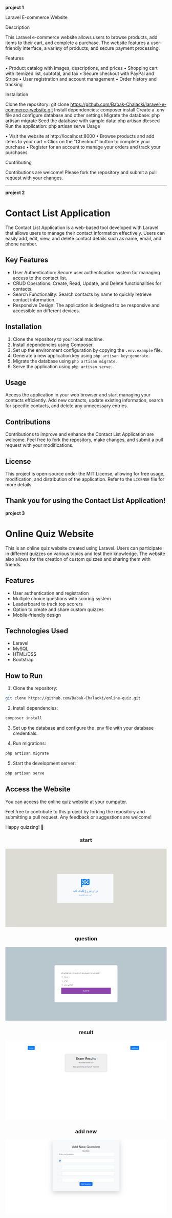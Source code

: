 **project 1**

Laravel E-commerce Website

Description

This Laravel e-commerce website allows users to browse products, add items to their cart, and complete a purchase. The website features a user-friendly interface, a variety of products, and secure payment processing.

Features

• Product catalog with images, descriptions, and prices • Shopping cart with itemized list, subtotal, and tax • Secure checkout with PayPal and Stripe • User registration and account management • Order history and tracking

Installation

Clone the repository: git clone https://github.com/Babak-Chalacki/laravel-e-commerce-website.git
Install dependencies: composer install
Create a .env file and configure database and other settings
Migrate the database: php artisan migrate
Seed the database with sample data: php artisan db:seed
Run the application: php artisan serve
Usage

• Visit the website at http://localhost:8000 • Browse products and add items to your cart • Click on the "Checkout" button to complete your purchase • Register for an account to manage your orders and track your purchases

Contributing

Contributions are welcome! Please fork the repository and submit a pull request with your changes.



---

**project 2**


# Contact List Application

The Contact List Application is a web-based tool developed with Laravel that allows users to manage their contact information effectively. Users can easily add, edit, view, and delete contact details such as name, email, and phone number.

## Key Features
- User Authentication: Secure user authentication system for managing access to the contact list.
- CRUD Operations: Create, Read, Update, and Delete functionalities for contacts.
- Search Functionality: Search contacts by name to quickly retrieve contact information.
- Responsive Design: The application is designed to be responsive and accessible on different devices.

## Installation
1. Clone the repository to your local machine.
2. Install dependencies using Composer.
3. Set up the environment configuration by copying the `.env.example` file.
4. Generate a new application key using `php artisan key:generate`.
5. Migrate the database using `php artisan migrate`.
6. Serve the application using `php artisan serve`.

## Usage
Access the application in your web browser and start managing your contacts efficiently. Add new contacts, update existing information, search for specific contacts, and delete any unnecessary entries.

## Contributions
Contributions to improve and enhance the Contact List Application are welcome. Feel free to fork the repository, make changes, and submit a pull request with your modifications.

## License
This project is open-source under the MIT License, allowing for free usage, modification, and distribution of the application. Refer to the `LICENSE` file for more details.

Thank you for using the Contact List Application!
---
**project 3**


# Online Quiz Website

This is an online quiz website created using Laravel. Users can participate in different quizzes on various topics and test their knowledge. The website also allows for the creation of custom quizzes and sharing them with friends.

## Features
- User authentication and registration
- Multiple choice questions with scoring system
- Leaderboard to track top scorers
- Option to create and share custom quizzes
- Mobile-friendly design

## Technologies Used
- Laravel
- MySQL
- HTML/CSS
- Bootstrap

## How to Run
1. Clone the repository:
```bash
git clone https://github.com/Babak-Chalacki/online-quiz.git
```

2. Install dependencies:
```bash
composer install
```

3. Set up the database and configure the .env file with your database credentials.

4. Run migrations:
```bash
php artisan migrate
```

5. Start the development server:
```bash
php artisan serve
```

## Access the Website
You can access the online quiz website at your cumputer.

Feel free to contribute to this project by forking the repository and submitting a pull request. Any feedback or suggestions are welcome!

Happy quizzing! 🎉


<h3 align="center">start</h3>

![strat page](https://github.com/Babak-Chalacki/laravel-projects/blob/3b3e1eeb52b199f3fc2d06a9c10b0547e5ce5bdc/Quizzer/pic/start.png)

<h3 align="center">question</h3>

![questions pages](https://github.com/Babak-Chalacki/laravel-projects/blob/3b3e1eeb52b199f3fc2d06a9c10b0547e5ce5bdc/Quizzer/pic/text.png)

<h3 align="center">result</h3>

![result pages](https://github.com/Babak-Chalacki/laravel-projects/blob/3b3e1eeb52b199f3fc2d06a9c10b0547e5ce5bdc/Quizzer/pic/result.png)

<h3 align="center">add new</h3>

![add new](https://github.com/Babak-Chalacki/laravel-projects/blob/a259de774f460b3bb3c86af4234e8d889c68d871/Quizzer/pic/new.png)


